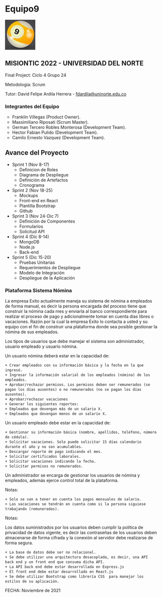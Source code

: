 # Equipo9
<img src="NIneTeamLogo.jpg">

## MISIONTIC 2022 - UNIVERSIDAD DEL NORTE
Final Project: Ciclo 4 Grupo 24


Metodologia: Scrum

Tutor: David Felipe Ardila Herrera - fdardila@uninorte.edu.co 

### Integrantes del Equipo ###
<ul>
    <li type="circle">Franklin Villegas (Product Owner).</li>
    <li type="circle">Massimiliano Riposati (Scrum Master).</li>
    <li type="circle">German Tercero Robles Monterosa (Development Team).</li>
    <li type="circle">Hector Fabian Pulido (Development Team).</li>
    <li type="circle">Camilo Ernesto Vazquez (Development Team).</li>
  </ul>
  
## Avance del Proyecto

* Sprint 1 (Nov 8-17)
   + Definicion de Roles
   + Diagrama de Despliegue 
   + Definición de Artefactos
   + Cronograma
* Sprint 2 (Nov 18-25)
   + Mockups
   + Front-end en React
   + Plantilla Bootstrap
   + Github 
* Sprint 3 (Nov 24-Dic 7)
   + Definición de Componentes
   + Formularios
   + Solicitud API
* Sprint 4 (Dic 8-14)
   + MongoDB
   + Node.js
   + Back-end
* Sprint 5 (Dic 15-20)
   + Pruebas Unitarias
   + Requerimientos de Despliegue
   + Modelo de Integración
   + Despliegue de la Aplicación
    
<H3>Plataforma Sistema Nómina</H3>
<p>
La empresa Exito actualmente maneja su sistema de nómina a empleados de forma manual, es decir la persona encargada del proceso tiene que construir la nómina cada mes y enviarla al banco correspondiente para realizar el proceso de pago y adicionalmente tomar en cuenta días libres o vacaciones. Razón por la cual la empresa Exito lo contacta a usted y su equipo con el fin de construir una plataforma donde sea posible gestionar la nómina de sus empleados. 

Los tipos de usuarios que debe manejar el sistema son administrador, usuario empleado y usuario nómina. 

Un usuario nómina deberá estar en la capacidad de: 

    + Crear empleados con su información básica y la fecha en la que ingresó. 
    + Ingresar la información salarial de los empleados (nómina) de los empleados. 
    + Aprobar/rechazar permisos. Los permisos deben ser remunerados (se pagan los días ausentes) o no remunerados (no se pagan los días ausentes). 
    + Aprobar/rechazar vacaciones 
    + Generar los siguientes reportes: 
    + Empleados que devengan más de un salario X. 
    + Empleados que devengan menos de un salario X. 

Un usuario empleado debe estar en la capacidad de: 

    + Gestionar su información básica (nombre, apellidos, teléfono, número de cédula). 
    + Solicitar vacaciones. Solo puede solicitar 15 días calendario durante el año y no son acumulables. 
    + Descargar reporte de pago indicando el mes. 
    + Solicitar certificados laborales. 
    + Solicitar vacaciones indicando la fecha. 
    + Solicitar permisos no remunerados. 

Un administrador se encarga de gestionar los usuarios de nómina y empleados, además ejerce control total de la plataforma. 

Notas: 

    + Solo se van a tener en cuenta los pagos mensuales de salario. 
    + Las vacaciones se tendrán en cuenta como si la persona siguiese trabajando (remuneradas). 

Notas: 

Los datos suministrados por los usuarios deben cumplir la política de privacidad de datos vigente, es decir las contraseñas de los usuarios deben almacenarse de forma cifrada y la conexión al servidor debe realizarse de forma segura. 

    + La base de datos debe ser no relacional. 
    + Se debe utilizar una arquitectura desacoplada, es decir, una API back end y un front end que consuma dicha API. 
    + La API back end debe estar desarrollada en Express.js 
    + El front end debe estar desarrollado en React.js 
    + Se debe utilizar Bootstrap como librería CSS  para manejar los estilos de su aplicación. 
</p>
FECHA: Noviembre de 2021

